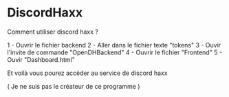 # DiscordHaxx

Comment utiliser discord haxx ?

1 - Ouvrir le fichier backend
2 - Aller dans le fichier texte "tokens"
3 - Ouvir l'invite de commande "OpenDHBackend"
4 - Ouvrir le fichier "Frontend"
5 - Ouvir "Dashboard.html"

Et voilà vous pourez accèder au service de discord haxx

( Je ne suis pas le créateur de ce programme )
